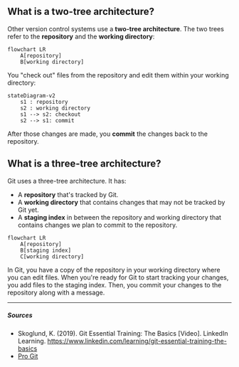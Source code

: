 ## What is a two-tree architecture?
Other version control systems use a **two-tree architecture**. The two trees refer to the **repository** and the **working directory**:

``` mermaid
flowchart LR
    A[repository]
    B[working directory]
```

You "check out" files from the repository and edit them within your working directory:

``` mermaid
stateDiagram-v2
    s1 : repository
    s2 : working directory
    s1 --> s2: checkout
    s2 --> s1: commit
```

After those changes are made, you **commit** the changes back to the repository.

## What is a three-tree architecture?
Git uses a three-tree architecture. It has:

- A **repository** that's tracked by Git.
- A **working directory** that contains changes that may not be tracked by Git yet.
- A **staging index** in between the repository and working directory that contains changes we plan to commit to the repository.

``` mermaid
flowchart LR
    A[repository]
    B[staging index]
    C[working directory]
```
In Git, you have a copy of the repository in your working directory where you can edit files. When you're ready for Git to start tracking your changes, you add files to the staging index. Then, you commit your changes to the repository along with a message.

***

##### Sources
- Skoglund, K. (2019). Git Essential Training: The Basics [Video]. LinkedIn Learning. https://www.linkedin.com/learning/git-essential-training-the-basics
- [Pro Git](https://git-scm.com/book/en/v2)
